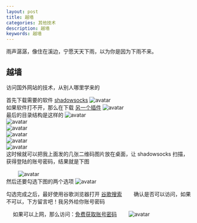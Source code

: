 ```yaml
---
layout: post
title: 越墙
categories: 其他技术
description: 越墙
keywords: 越墙
---
```


雨声潺潺，像住在溪边，宁愿天天下雨，以为你是因为下雨不来。

## 越墙
访问国外网站的技术，从别人哪里学来的   

首先下载需要的软件
[shadowsocks](https://github.com/shadowsocks/shadowsocks-windows/releases)
![avatar](/images/otherTechnological/e6b50e5.png)   
如果软件打不开，那么在下载 [另一个插件](https://github.com/shadowsocks/shadowsocks-windows)
![avatar](/images/otherTechnological/7956bb1.png)  
最后的目录结构是这样的
![avatar](/images/otherTechnological/3236640.png)  
![avatar](/images/otherTechnological/d07230d.png)  
![avatar](/images/otherTechnological/e2f4d1add.jpg)  
![avatar](/images/otherTechnological/3c13ff537.jpg)  
![avatar](/images/otherTechnological/69559a36.jpg)  
![avatar](/images/otherTechnological/d91d7.png)  
这时候就可以把我上面发的几张二维码图片放在桌面，让 shadowsocks 扫描，获得登陆的账号密码，结果就是下图  


　　
![avatar](/images/otherTechnological/2384d.png)  
然后还要勾选下图的两个选项
![avatar](/images/otherTechnological/88481.png)  


勾选完成之后，最好使用谷歌浏览器打开 [谷歌搜索](https://www.google.com.hk/)　　
确认是否可以访问，如果不可以，下方留言吧！我另外给你账号密码  

　
如果可以上网，那么访问：[免费获取账号密码](https://free-ss.site/)　　
![avatar](/images/otherTechnological/eb81b71.png)  


